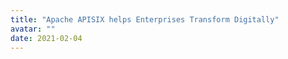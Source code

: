 ```yaml
---
title: "Apache APISIX helps Enterprises Transform Digitally"
avatar: ""
date: 2021-02-04
---  
```


<script>
window.location.href = "/zh/blog/apache-apisix-helps-enterprises-transform-digitally"
</script>
